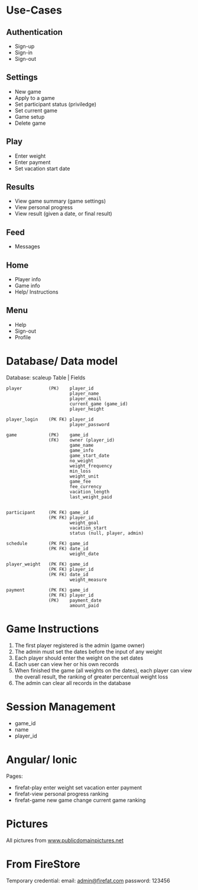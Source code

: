 # Use-Cases

## Authentication
- Sign-up
- Sign-in
- Sign-out

## Settings
- New game
- Apply to a game
- Set participant status (priviledge)
- Set current game
- Game setup
- Delete game

## Play
- Enter weight
- Enter payment
- Set vacation start date

## Results
- View game summary (game settings)
- View personal progress
- View result (given a date, or final result)

## Feed
- Messages

## Home
- Player info
- Game info
- Help/ Instructions

## Menu
 - Help
 - Sign-out
 - Profile

# Database/ Data model

Database: scaleup
    Table         |    Fields

    player          (PK)    player_id
                            player_name
                            player_email
                            current_game (game_id)
			                player_height

    player_login    (PK FK) player_id
                            player_password

    game            (PK)    game_id
		            (FK)    owner (player_id)
                            game_name
                            game_info
                            game_start_date
                            no_weight
                            weight_frequency
                            min_loss
                            weight_unit
                            game_fee
                            fee_currency
                            vacation_length
                            last_weight_paid


    participant     (PK FK) game_id
                    (PK FK) player_id
                            weight_goal
                            vacation_start
                            status (null, player, admin)

    schedule        (PK FK) game_id
                    (PK FK) date_id
                            weight_date

    player_weight   (PK FK) game_id
                    (PK FK) player_id
                    (PK FK) date_id
                            weight_measure

    payment         (PK FK) game_id
                    (PK FK) player_id
                    (PK)    payment_date
                            amount_paid




# Game Instructions

1. The first player registered is the admin (game owner)
2. The admin must set the dates before the input of any weight
3. Each player should enter the weight on the set dates
4. Each user can view her or his own records
5. When finished the game (all weights on the dates), each player can view the overall result, the ranking of greater percentual weight loss
6. The admin can clear all records in the database


# Session Management
- game_id
- name
- player_id

# Angular/ Ionic

Pages:
 - firefat-play
	enter weight
	set vacation
	enter payment
 - firefat-view
    personal progress
    ranking
 - firefat-game
	new game
	change current game
	ranking
# Pictures

All pictures from www.publicdomainpictures.net


# From FireStore

Temporary credential:
email: admin@firefat.com
password: 123456


<!-- The core Firebase JS SDK is always required and must be listed first -->
<script src="https://www.gstatic.com/firebasejs/7.17.2/firebase-app.js"></script>

<!-- TODO: Add SDKs for Firebase products that you want to use
     https://firebase.google.com/docs/web/setup#available-libraries -->
<script src="https://www.gstatic.com/firebasejs/7.17.2/firebase-analytics.js"></script>

<script>
  // Your web app's Firebase configuration
  var firebaseConfig = {
    apiKey: "AIzaSyCfcVd1Q86ehYrA9jPbTOhRbyTrXPX3wzA",
    authDomain: "firefat-5b99f.firebaseapp.com",
    databaseURL: "https://firefat-5b99f.firebaseio.com",
    projectId: "firefat-5b99f",
    storageBucket: "firefat-5b99f.appspot.com",
    messagingSenderId: "147632368023",
    appId: "1:147632368023:web:85e466505e61e0280e3cd2",
    measurementId: "G-D2MXXVJ6GS"
  };
  // Initialize Firebase
  firebase.initializeApp(firebaseConfig);
  firebase.analytics();
</script>

